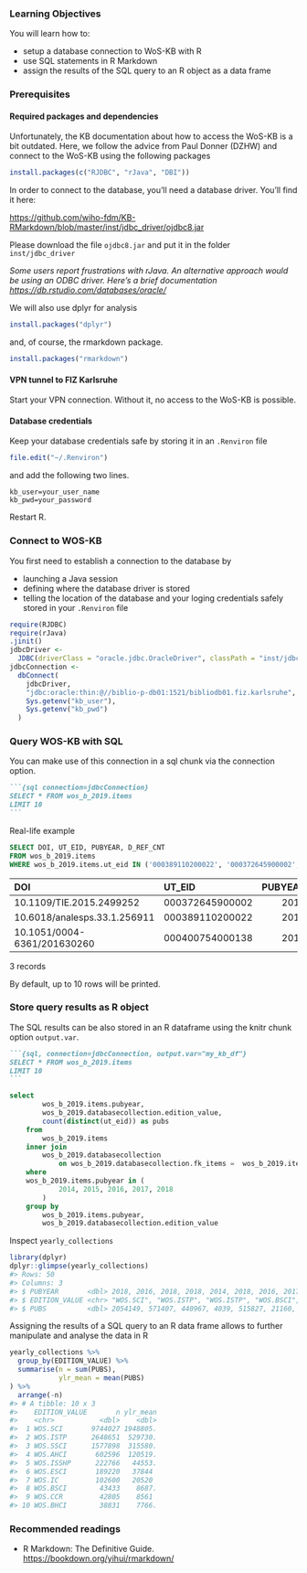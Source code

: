 
### Learning Objectives

You will learn how to:

  - setup a database connection to WoS-KB with R
  - use SQL statements in R Markdown
  - assign the results of the SQL query to an R object as a data frame

### Prerequisites

#### Required packages and dependencies

Unfortunately, the KB documentation about how to access the WoS-KB is a
bit outdated. Here, we follow the advice from Paul Donner (DZHW) and
connect to the WoS-KB using the following packages

``` r
install.packages(c("RJDBC", "rJava", "DBI"))
```

In order to connect to the database, you’ll need a database driver.
You’ll find it here:

<https://github.com/wiho-fdm/KB-RMarkdown/blob/master/inst/jdbc_driver/ojdbc8.jar>

Please download the file `ojdbc8.jar` and put it in the folder
`inst/jdbc_driver`

*Some users report frustrations with rJava. An alternative approach
would be using an ODBC driver. Here’s a brief documentation
<https://db.rstudio.com/databases/oracle/>*

We will also use dplyr for analysis

``` r
install.packages("dplyr")
```

and, of course, the rmarkdown package.

``` r
install.packages("rmarkdown")
```

#### VPN tunnel to FIZ Karlsruhe

Start your VPN connection. Without it, no access to the WoS-KB is
possible.

#### Database credentials

Keep your database credentials safe by storing it in an `.Renviron` file

``` r
file.edit("~/.Renviron")
```

and add the following two lines.

    kb_user=your_user_name
    kb_pwd=your_password

Restart R.

### Connect to WOS-KB

You first need to establish a connection to the database by

  - launching a Java session
  - defining where the database driver is stored
  - telling the location of the database and your loging credentials
    safely stored in your `.Renviron` file

<!-- end list -->

``` r
require(RJDBC)
require(rJava)
.jinit()
jdbcDriver <-
  JDBC(driverClass = "oracle.jdbc.OracleDriver", classPath = "inst/jdbc_driver/ojdbc8.jar")
jdbcConnection <-
  dbConnect(
    jdbcDriver,
    "jdbc:oracle:thin:@//biblio-p-db01:1521/bibliodb01.fiz.karlsruhe",
    Sys.getenv("kb_user"),
    Sys.getenv("kb_pwd")
  ) 
```

### Query WOS-KB with SQL

You can make use of this connection in a sql chunk via the connection
option.

```` markdown
```{sql connection=jdbcConnection}
SELECT * FROM wos_b_2019.items
LIMIT 10
```
````

Real-life example

``` sql
SELECT DOI, UT_EID, PUBYEAR, D_REF_CNT
FROM wos_b_2019.items 
WHERE wos_b_2019.items.ut_eid IN ('000389110200022', '000372645900002', '000400754000138')
```

<div class="knitsql-table">

| DOI                          | UT\_EID         | PUBYEAR | D\_REF\_CNT |
| :--------------------------- | :-------------- | ------: | ----------: |
| 10.1109/TIE.2015.2499252     | 000372645900002 |    2016 |          33 |
| 10.6018/analesps.33.1.256911 | 000389110200022 |    2017 |          40 |
| 10.1051/0004-6361/201630260  | 000400754000138 |    2017 |          54 |

3 records

</div>

By default, up to 10 rows will be printed.

### Store query results as R object

The SQL results can be also stored in an R dataframe using the knitr
chunk option `output.var`.

```` markdown
```{sql, connection=jdbcConnection, output.var="my_kb_df"}
SELECT * FROM wos_b_2019.items
LIMIT 10
```
````

``` sql
select
        wos_b_2019.items.pubyear,
        wos_b_2019.databasecollection.edition_value,
        count(distinct(ut_eid)) as pubs                         
    from
        wos_b_2019.items                                            
    inner join
        wos_b_2019.databasecollection                                                                                          
            on wos_b_2019.databasecollection.fk_items =  wos_b_2019.items.pk_items
    where
    wos_b_2019.items.pubyear in (
            2014, 2015, 2016, 2017, 2018     
        )                                                  
    group by
        wos_b_2019.items.pubyear,
        wos_b_2019.databasecollection.edition_value
```

Inspect `yearly_collections`

``` r
library(dplyr)
dplyr::glimpse(yearly_collections)
#> Rows: 50
#> Columns: 3
#> $ PUBYEAR       <dbl> 2018, 2016, 2018, 2018, 2014, 2018, 2016, 2017, 2017, 2…
#> $ EDITION_VALUE <chr> "WOS.SCI", "WOS.ISTP", "WOS.ISTP", "WOS.BSCI", "WOS.IST…
#> $ PUBS          <dbl> 2054149, 571407, 440967, 4039, 515827, 21160, 101820, 2…
```

Assigning the results of a SQL query to an R data frame allows to
further manipulate and analyse the data in R

``` r
yearly_collections %>%
  group_by(EDITION_VALUE) %>%
  summarise(n = sum(PUBS),
            ylr_mean = mean(PUBS)
) %>%
  arrange(-n)
#> # A tibble: 10 x 3
#>    EDITION_VALUE       n ylr_mean
#>    <chr>           <dbl>    <dbl>
#>  1 WOS.SCI       9744027 1948805.
#>  2 WOS.ISTP      2648651  529730.
#>  3 WOS.SSCI      1577898  315580.
#>  4 WOS.AHCI       602596  120519.
#>  5 WOS.ISSHP      222766   44553.
#>  6 WOS.ESCI       189220   37844 
#>  7 WOS.IC         102600   20520 
#>  8 WOS.BSCI        43433    8687.
#>  9 WOS.CCR         42805    8561 
#> 10 WOS.BHCI        38831    7766.
```

### Recommended readings

  - R Markdown: The Definitive Guide.
    <https://bookdown.org/yihui/rmarkdown/>
